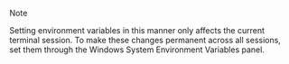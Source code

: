 > [!NOTE]
> Setting environment variables in this manner only affects the current terminal
> session. To make these changes permanent across all sessions, set them through
> the Windows System Environment Variables panel.

